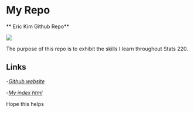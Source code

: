 # My Repo

** Eric Kim Github Repo**

![](https://joemcmenamin.com/wp-content/uploads/2015/12/kia-ora-design-e1506894629972-725x1025.jpg)

The purpose of this repo is to exhibit the skills I learn throughout Stats 220.

## Links

-*[Github website](https://github.com/erick1m/stats220)*

-*[My index html](https://erick1m.github.io/stats220/)*

Hope this helps 



